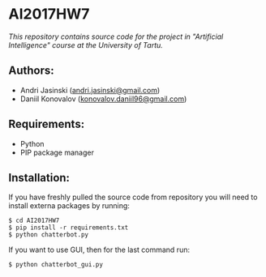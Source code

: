 # AI2017HW7

_*This repository contains source code for the project in "Artificial Intelligence" course at the University of Tartu.*_

## Authors:
* Andri Jasinski (andri.jasinski@gmail.com)
* Daniil Konovalov (konovalov.daniil96@gmail.com)

## Requirements:
* Python
* PIP package manager

## Installation:
If you have freshly pulled the source code from repository you will need to install externa packages by running:

```
$ cd AI2017HW7
$ pip install -r requirements.txt
$ python chatterbot.py
```
If you want to use GUI, then for the last command run:
```
$ python chatterbot_gui.py
```